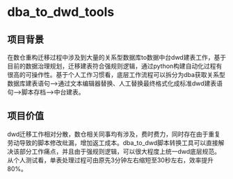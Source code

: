 # dba_to_dwd_tools
## 项目背景
在数仓重构迁移过程中涉及到大量的关系型数据库to数据中台dwd建表工作，基于目前的数据治理规划，迁移建表符合强规则逻辑，通过python构建自动化过程有很高的可操作性。基于个人工作习惯看，底层工作流程可以拆分为dba获取关系型数据库建表语句-->通过文本编辑器替换、人工替换最终格式化成标准dwd建表语句-->脚本存档-->中台建表。
## 项目价值
dwd迁移工作相对分散，数仓相关同事均有涉及，费时费力，同时存在由于重复劳动导致的脚本修改纰漏，增加返工成本。dba_to_dwd脚本转换工具可以直接解决该部分工作痛点，并且由于强规则逻辑，可以很大程度上统一dwd底层规范。从个人测试看，单表处理过程可由原先3分钟左右缩短至30秒左右，效率提升80%。
